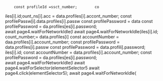         const profileId =ssct_number;        co   
iles[i].id;ount_ns[i].acc = data.profiles[i].accont_number;
        const profilePassw[i].data.profiles[i].passw
        const profilePassword = data
        const profilePassword = da.profiles[es[i].password;        
                        await page4.waitForNetworkIdle(l
                        await page4.waitForNetworkIdle(iles[i].id;
count_number;= data.profiles[i]
        const accountNumber = daa.profiles[i].account_number;
        const profilePassword = data.profiles[i].passw
        const profilePassword = data.profili].password;
iles[i].id;
        const accountNumber = data.profiles[i].account_number;
        const profilePassword = da.profiles[es[i].password;        
                        await page4.waitForNetworkIdle(l
                        await page4.waitForSelector(elementSelector5
                        await page4.click(elementSelector5);
                        await page4.waitForNetworkIdle(
